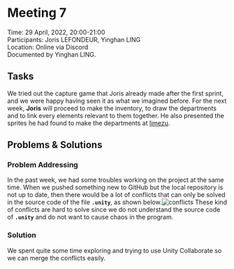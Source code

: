 # Meeting 7
Time:  29 April, 2022, 20:00-21:00\
Participants: Joris LEFONDEUR, Yinghan LING\
Location: Online via Discord\
Documented by Yinghan LING.
## Tasks
We tried out the capture game that Joris already made after the first sprint, and we were happy having seen it as what we imagined before. For the next week, **Joris** will proceed to make the inventory, to draw the departments and to link every elements relevant to them together. He also presented the sprites he had found to make the departments at [limezu](https://limezu.itch.io/).
## Problems & Solutions
### Problem Addressing
In the past week, we had some troubles working on the project at the same time. When we pushed something new to GitHub but the local repository is not up to date, then there would be a lot of conflicts that can only be solved in the source code of the file **`.unity`**, as shown below.![conflicts]()
These kind of conflicts are hard to solve since we do not understand the source code of **`.unity`** and do not want to cause chaos in the program.
### Solution
We spent quite some time exploring and trying to use Unity Collaborate so we can merge the conflicts easily. 

